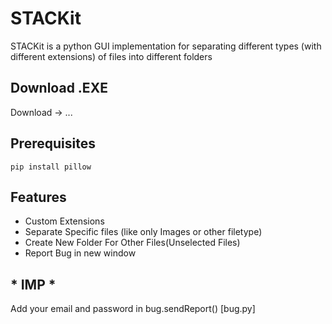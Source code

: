 # STACKit

STACKit is a python GUI implementation for separating different types (with different extensions) of files into different folders

## Download .EXE

Download -> ...

## Prerequisites

```
pip install pillow
```

## Features

- Custom Extensions
- Separate Specific files (like only Images or other filetype)
- Create New Folder For Other Files(Unselected Files)
- Report Bug in new window

## * IMP *
Add your email and password in bug.sendReport() [bug.py]
